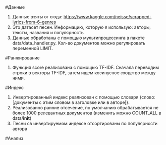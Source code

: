 #Данные
1. Данные взяты от сюда: https://www.kaggle.com/neisse/scrapped-lyrics-from-6-genres
2. Это датасет песен. Информацию, которую я использую: авторы, тексты, названия и популярность
3. Данные обработаны с помощью мультипроцессинга в пакете data/data_handler.py. Кол-во документов можно регулировать переменной LIMIT.

#Ранжирование
1. Функция score реализована с помощью TF-IDF. Сначала переводим строки в векторы TF-IDF, затем ищем косинусное сходство между ними.

#Индекс
1. Инвертированный индекс реализован с помощью словаря {слово: [документы с этим словом в заголовке или в авторе]}.
2. Реализованно ранние отсечение, по умолчанию обрабатывается не более 1000 релевантных документов (изменить можно COUNT_ALL в data/__init__)
3. Песни св инвертируемом индексе отсортированы по популярности автора

#Анализ
